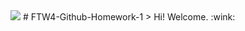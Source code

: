 <img src="https://www.facebook.com/photo.php?fbid=3547364785283589&set=a.148812818472153&type=3&theater">
# FTW4-Github-Homework-1
> Hi! Welcome. :wink:
